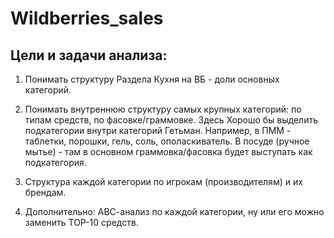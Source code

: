 # Wildberries_sales

## Цели и задачи анализа:
1. Понимать структуру Раздела Кухня на ВБ - доли основных категорий. 

2. Понимать внутреннюю структуру самых крупных категорий: по типам средств, по фасовке/граммовке. 
Здесь Хорошо бы выделить подкатегории внутри категорий Гетьман. Например, в  ПММ - таблетки, порошки, гель, соль, ополаскиватель. 
В посуде (ручное мытье) - там в основном граммовка/фасовка будет выступать как подкатегория. 

3. Структура каждой категории по игрокам (производителям) и их брендам. 

4. Дополнительно: АВС-анализ по каждой категории, ну или его можно заменить ТОР-10 средств.
